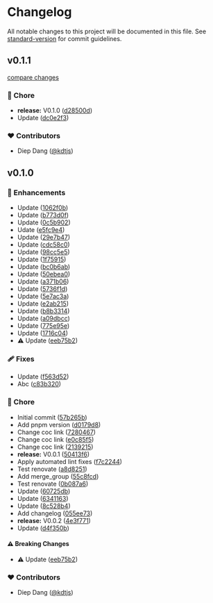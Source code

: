 # Changelog

All notable changes to this project will be documented in this file.
See [standard-version](https://github.com/conventional-changelog/standard-version) for commit guidelines.

## v0.1.1

[compare changes](https://github.com/kdtjs/test-starter-pj/compare/v0.1.0...v0.1.1)

### 🏡 Chore

- **release:** V0.1.0 ([d28500d](https://github.com/kdtjs/test-starter-pj/commit/d28500d))
- Update ([dc0e2f3](https://github.com/kdtjs/test-starter-pj/commit/dc0e2f3))

### ❤️ Contributors

- Diep Dang ([@kdtjs](http://github.com/kdtjs))

## v0.1.0


### 🚀 Enhancements

- Update ([1062f0b](https://github.com/kdtjs/test-starter-pj/commit/1062f0b))
- Update ([b773d0f](https://github.com/kdtjs/test-starter-pj/commit/b773d0f))
- Update ([0c5b902](https://github.com/kdtjs/test-starter-pj/commit/0c5b902))
- Udate ([e5fc9e4](https://github.com/kdtjs/test-starter-pj/commit/e5fc9e4))
- Update ([29e7b47](https://github.com/kdtjs/test-starter-pj/commit/29e7b47))
- Update ([cdc58c0](https://github.com/kdtjs/test-starter-pj/commit/cdc58c0))
- Update ([98cc5e5](https://github.com/kdtjs/test-starter-pj/commit/98cc5e5))
- Update ([1f75915](https://github.com/kdtjs/test-starter-pj/commit/1f75915))
- Update ([bc0b6ab](https://github.com/kdtjs/test-starter-pj/commit/bc0b6ab))
- Update ([50ebea0](https://github.com/kdtjs/test-starter-pj/commit/50ebea0))
- Update ([a371b06](https://github.com/kdtjs/test-starter-pj/commit/a371b06))
- Update ([5736f1d](https://github.com/kdtjs/test-starter-pj/commit/5736f1d))
- Update ([5e7ac3a](https://github.com/kdtjs/test-starter-pj/commit/5e7ac3a))
- Update ([e2ab215](https://github.com/kdtjs/test-starter-pj/commit/e2ab215))
- Update ([b8b3314](https://github.com/kdtjs/test-starter-pj/commit/b8b3314))
- Update ([a09dbcc](https://github.com/kdtjs/test-starter-pj/commit/a09dbcc))
- Update ([775e95e](https://github.com/kdtjs/test-starter-pj/commit/775e95e))
- Update ([1716c04](https://github.com/kdtjs/test-starter-pj/commit/1716c04))
- ⚠️  Update ([eeb75b2](https://github.com/kdtjs/test-starter-pj/commit/eeb75b2))

### 🩹 Fixes

- Update ([f563d52](https://github.com/kdtjs/test-starter-pj/commit/f563d52))
- Abc ([c83b320](https://github.com/kdtjs/test-starter-pj/commit/c83b320))

### 🏡 Chore

- Initial commit ([57b265b](https://github.com/kdtjs/test-starter-pj/commit/57b265b))
- Add pnpm version ([d0179d8](https://github.com/kdtjs/test-starter-pj/commit/d0179d8))
- Change coc link ([7280467](https://github.com/kdtjs/test-starter-pj/commit/7280467))
- Change coc link ([e0c85f5](https://github.com/kdtjs/test-starter-pj/commit/e0c85f5))
- Change coc link ([2139215](https://github.com/kdtjs/test-starter-pj/commit/2139215))
- **release:** V0.0.1 ([50413f6](https://github.com/kdtjs/test-starter-pj/commit/50413f6))
- Apply automated lint fixes ([f7c2244](https://github.com/kdtjs/test-starter-pj/commit/f7c2244))
- Test renovate ([a8d8251](https://github.com/kdtjs/test-starter-pj/commit/a8d8251))
- Add merge_group ([55c8fcd](https://github.com/kdtjs/test-starter-pj/commit/55c8fcd))
- Test renovate ([0b087a6](https://github.com/kdtjs/test-starter-pj/commit/0b087a6))
- Update ([60725db](https://github.com/kdtjs/test-starter-pj/commit/60725db))
- Update ([6341163](https://github.com/kdtjs/test-starter-pj/commit/6341163))
- Update ([8c528b4](https://github.com/kdtjs/test-starter-pj/commit/8c528b4))
- Add changelog ([055ee73](https://github.com/kdtjs/test-starter-pj/commit/055ee73))
- **release:** V0.0.2 ([4e3f771](https://github.com/kdtjs/test-starter-pj/commit/4e3f771))
- Update ([d4f350b](https://github.com/kdtjs/test-starter-pj/commit/d4f350b))

#### ⚠️ Breaking Changes

- ⚠️  Update ([eeb75b2](https://github.com/kdtjs/test-starter-pj/commit/eeb75b2))

### ❤️ Contributors

- Diep Dang ([@kdtjs](http://github.com/kdtjs))

